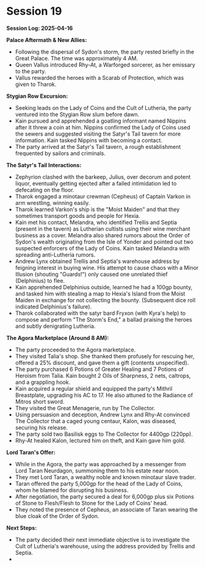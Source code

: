 # Session 19

 **Session Log: 2025-04-16**

 **Palace Aftermath & New Allies:**

* Following the dispersal of Sydon's storm, the party rested briefly in the Great Palace. The time was approximately 4 AM.  
* Queen Vallus introduced Rhy-At, a Warforged sorcerer, as her emissary to the party.  
* Vallus rewarded the heroes with a Scarab of Protection, which was given to Tharok.

 **Stygian Row Excursion:**

* Seeking leads on the Lady of Coins and the Cult of Lutheria, the party ventured into the Stygian Row slum before dawn.  
* Kain pursued and apprehended a goatling informant named Nippins after it threw a coin at him. Nippins confirmed the Lady of Coins used the sewers and suggested visiting the Satyr's Tail tavern for more information. Kain tasked Nippins with becoming a contact.  
* The party arrived at the Satyr's Tail tavern, a rough establishment frequented by sailors and criminals.

 **The Satyr's Tail Interactions:**

* Zephyrion clashed with the barkeep, Julius, over decorum and potent liquor, eventually getting ejected after a failed intimidation led to defecating on the floor.  
* Tharok engaged a minotaur crewman (Cepheus) of Captain Varkon in arm wrestling, winning easily.  
* Tharok learned Varkon's ship is the "Moist Maiden" and that they sometimes transport goods and people for Hexia.  
* Kain met his contact, Melandra, who identified Trellis and Septia (present in the tavern) as Lutherian cultists using their wine merchant business as a cover. Melandra also shared rumors about the Order of Sydon's wealth originating from the Isle of Yonder and pointed out two suspected enforcers of the Lady of Coins. Kain tasked Melandra with spreading anti-Lutheria rumors.  
* Andrew Lynx obtained Trellis and Septia's warehouse address by feigning interest in buying wine. His attempt to cause chaos with a Minor Illusion (shouting "Guards\!") only caused one unrelated thief (Delphinius) to flee.  
* Kain apprehended Delphinius outside, learned he had a 100gp bounty, and tasked him with stealing a map to Hexia's Island from the Moist Maiden in exchange for not collecting the bounty. (Subsequent dice roll indicated Delphinius's failure).  
* Tharok collaborated with the satyr bard Fryxon (with Kyra's help) to compose and perform "The Storm's End," a ballad praising the heroes and subtly denigrating Lutheria.

 **The Agora Marketplace (Around 8 AM):**

* The party proceeded to the Agora marketplace.  
* They visited Talia's shop. She thanked them profusely for rescuing her, offered a 25% discount, and gave them a gift (contents unspecified).  
* The party purchased 6 Potions of Greater Healing and 7 Potions of Heroism from Talia. Kain bought 2 Oils of Sharpness, 2 nets, caltrops, and a grappling hook.  
* Kain acquired a regular shield and equipped the party's Mithril Breastplate, upgrading his AC to 17\. He also attuned to the Radiance of Mitros short sword.  
* They visited the Great Menagerie, run by The Collector.  
* Using persuasion and deception, Andrew Lynx and Rhy-At convinced The Collector that a caged young centaur, Kalon, was diseased, securing his release.  
* The party sold two Basilisk eggs to The Collector for 4400gp (220pp).  
* Rhy-At healed Kalon, lectured him on theft, and Kain gave him gold.

 **Lord Taran's Offer:**

* While in the Agora, the party was approached by a messenger from Lord Taran Neurdagon, summoning them to his estate near noon.  
* They met Lord Taran, a wealthy noble and known minotaur slave trader.  
* Taran offered the party 5,000gp for the head of the Lady of Coins, whom he blamed for disrupting his business.  
* After negotiation, the party secured a deal for 6,000gp plus six Potions of Stone to Flesh/Flesh to Stone for the Lady of Coins' head.  
* They noted the presence of Cepheus, an associate of Taran wearing the blue cloak of the Order of Sydon.

 **Next Steps:**

* The party decided their next immediate objective is to investigate the Cult of Lutheria's warehouse, using the address provided by Trellis and Septia.  
*

